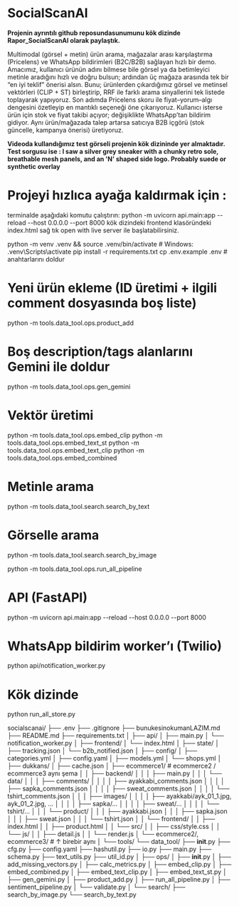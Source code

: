 # SocialScanAI

**Projenin ayrıntılı github reposundasunumunu kök dizinde Rapor_SocialScanAI olarak paylaştık.**

Multimodal (görsel + metin) ürün arama, mağazalar arası karşılaştırma (Pricelens) ve WhatsApp bildirimleri (B2C/B2B) sağlayan hızlı bir demo.
Amacımız, kullanıcı ürünün adını bilmese bile görsel ya da betimleyici metinle aradığını hızlı ve doğru bulsun; ardından üç mağaza arasında tek bir “en iyi teklif” önerisi alsın. Bunu; ürünlerden çıkardığımız görsel ve metinsel vektörleri (CLIP + ST) birleştirip, RRF ile farklı arama sinyallerini tek listede toplayarak yapıyoruz. Son adımda Pricelens skoru ile fiyat–yorum–algı dengesini özetleyip en mantıklı seçeneği öne çıkarıyoruz. Kullanıcı isterse ürün için stok ve fiyat takibi açıyor; değişiklikte WhatsApp’tan bildirim gidiyor. Aynı ürün/mağazada talep artarsa satıcıya B2B içgörü (stok güncelle, kampanya önerisi) üretiyoruz.

**Videoda kullandığımız test görseli projenin kök dizininde yer almaktadır. Test sorgusu ise : I saw a silver grey sneaker with a chunky retro sole, breathable mesh panels, and an 'N' shaped side logo. Probably suede or synthetic overlay**


# Projeyi hızlıca ayağa kaldırmak için :
terminalde aşağıdaki komutu çalıştırın:
python -m uvicorn api.main:app --reload --host 0.0.0.0 --port 8000
kök dizindeki frontend klasöründeki index.html sağ tık open with live server ile başlatabilirsiniz.



python -m venv .venv && source .venv/bin/activate   # Windows: .venv\Scripts\activate
pip install -r requirements.txt
cp .env.example .env  # anahtarlarını doldur

# Yeni ürün ekleme (ID üretimi + ilgili comment dosyasında boş liste)
python -m tools.data_tool.ops.product_add

# Boş description/tags alanlarını Gemini ile doldur
python -m tools.data_tool.ops.gen_gemini

# Vektör üretimi
python -m tools.data_tool.ops.embed_clip
python -m tools.data_tool.ops.embed_text_st
python -m tools.data_tool.ops.embed_text_clip
python -m tools.data_tool.ops.embed_combined

# Metinle arama
python -m tools.data_tool.search.search_by_text

# Görselle arama
python -m tools.data_tool.search.search_by_image

python -m tools.data_tool.ops.run_all_pipeline

# API (FastAPI)
python -m uvicorn api.main:app --reload --host 0.0.0.0 --port 8000

# WhatsApp bildirim worker’ı (Twilio)
python api/notification_worker.py

# Kök dizinde
python run_all_store.py

socialscanai/
├── .env
├── .gitignore
├── bunukesinokumanLAZIM.md
├── README.md
├── requirements.txt
│
├── api/
│   ├── main.py
│   └── notification_worker.py
│
├── frontend/
│   └── index.html
│
├── state/
│   ├── tracking.json
│   └── b2b_notified.json
│
├── config/
│   ├── categories.yml
│   ├── config.yaml
│   ├── models.yml
│   └── shops.yml
│
├── dukkans/
│   ├── cache.json
│   ├── ecommerce1/               # ecommerce2 / ecommerce3 aynı şema
│   │   ├── backend/
│   │   │   ├── main.py
│   │   │   └── data/
│   │   │       ├── comments/
│   │   │       │   ├── ayakkabi_comments.json
│   │   │       │   ├── sapka_comments.json
│   │   │       │   ├── sweat_comments.json
│   │   │       │   └── tshirt_comments.json
│   │   │       ├── images/
│   │   │       │   ├── ayakkabi/ayk_01_1.jpg, ayk_01_2.jpg, …
│   │   │       │   ├── sapka/…
│   │   │       │   ├── sweat/…
│   │   │       │   └── tshirt/…
│   │   │       └── product/
│   │   │           ├── ayakkabi.json
│   │   │           ├── sapka.json
│   │   │           ├── sweat.json
│   │   │           └── tshirt.json
│   │   └── frontend/
│   │       ├── index.html
│   │       ├── product.html
│   │       └── src/
│   │           ├── css/style.css
│   │           └── js/
│   │               ├── detail.js
│   │               └── render.js
│   └── ecommerce2/, ecommerce3/  # ↑ birebir aynı
│
└── tools/
    └── data_tool/
        ├── __init__.py
        ├── cfg.py
        ├── config.yaml
        ├── hashutil.py
        ├── io.py
        ├── main.py
        ├── schema.py
        ├── text_utils.py
        ├── util_id.py
        │
        ├── ops/
        │   ├── __init__.py
        │   ├── add_missing_vectors.py
        │   ├── calc_metrics.py
        │   ├── embed_clip.py
        │   ├── embed_combined.py
        │   ├── embed_text_clip.py
        │   ├── embed_text_st.py
        │   ├── gen_gemini.py
        │   ├── product_add.py
        │   ├── run_all_pipeline.py
        │   ├── sentiment_pipeline.py
        │   └── validate.py
        │
        └── search/
            ├── search_by_image.py
            └── search_by_text.py
